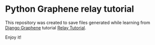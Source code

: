# Python Graphene relay tutorial

This repository was created to save files generated while learning from [Django Graphene](https://docs.graphene-python.org/) tutorial [Relay Tutorial](https://docs.graphene-python.org/projects/django/en/latest/tutorial-relay/).

Enjoy it!
